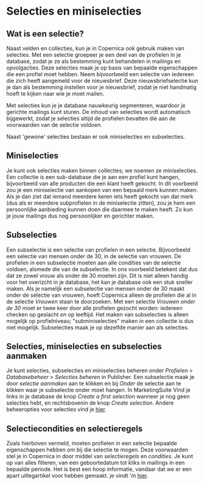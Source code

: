# Selecties en miniselecties

## Wat is een selectie?
Naast velden en collecties, kun je in Copernica ook gebruik maken van selecties. Met een selectie groepeer je een deel van de profielen in je database, zodat je ze als bestemming kunt behandelen in mailings en opvolgacties. Deze selecties maak je op basis van bepaalde eigenschappen die een profiel moet hebben. Neem bijvoorbeeld een selectie van iedereen die zich heeft aangemeld voor de nieuwsbrief. Deze nieuwsbriefselectie kun je dan als bestemming instellen voor je nieuwsbrief, zodat je niet handmatig hoeft te kijken naar wie je moet mailen. 

Met selecties kun je je database nauwkeurig segmenteren, waardoor je gerichte mailings kunt sturen. De inhoud van selecties wordt automatisch bijgewerkt, zodat je selecties altijd de profielen bevatten die aan de voorwaarden van de selectie voldoen. 

Naast 'gewone' selecties bestaan er ook miniselecties en subselecties. 

## Miniselecties
Je kunt ook selecties maken binnen collecties; we noemen ze miniselecties. Een collectie is een sub-database die je aan een profiel kunt hangen, bijvoorbeeld van alle producten die een klant heeft gekocht. In dit voorbeeld zou je een miniselectie van aankopen van een bepaald merk kunnen maken. Als je dan ziet dat iemand meerdere keren iets heeft gekocht van dat merk (dus als er meerdere subprofielen in de miniselectie zitten), zou je hem een persoonlijke aanbieding kunnen doen die daarmee te maken heeft. Zo kun je jouw mailings dus nog persoonlijker en gerichter maken. 

## Subselecties
Een subselectie is een selectie van profielen in een selectie. Bijvoorbeeld een selectie van mensen onder de 30, in de selectie van vrouwen. De profielen in een subselectie moeten aan alle condities van de selectie voldoen, alsmede die van de subselectie. In ons voorbeeld betekent dat dus dat ze zowel vrouw als onder de 30 moeten zijn. Dit is niet alleen handig voor het overizcht in je database, het kan je database ook een stuk sneller maken. Als je namelijk een subselectie van mensen onder de 30 maakt onder de selectie van vrouwen, hoeft Copernica alleen de profielen die al in de selectie *Vrouwen* staan te doorzoeken. Met een selectie *Vrouwen onder de 30* moet er twee keer door alle profielen gezocht worden: iedereen checken op geslacht *en* op leeftijd.  Het maken van subselecties is alleen mogelijk op profielniveau; "subminiselecties" maken in een collectie is dus niet mogelijk. Subselecties maak je op dezelfde manier aan als selecties.

## Selecties, miniselecties en subselecties aanmaken
Je kunt selecties, subselecties en miniselecties beheren onder *Profielen* > *Databasebeheer* > *Selecties beheren* in Publisher. Een subselectie maak je door *selectie aanmaken* aan te klikken en bij *Onder* de selectie aan te klikken waar je subselectie onder moet hangen. In MarketingSuite Vind je links in je database de knop *Create a first selection* wanneer je nog geen selecties hebt, en rechtsbovenin de knop *Create selection*. Andere beheeropties voor selecties vind je [hier](selections-settings).

## Selectiecondities en selectieregels
Zoals hierboven vermeld, moeten profielen in een selectie bepaalde eigenschappen hebben om bij die selectie te mogen. Deze voorwaarden stel je in Copernica in door middel van *selectieregels* en *condities*. Je kunt op van alles filteren, van een geboortedatum tot kliks in mailings in een bepaalde periode. Het is best een hoop informatie, vandaar dat we er een apart uitlegartikel voor hebben gemaakt. je vindt 'm [hier](selectiecondities).
